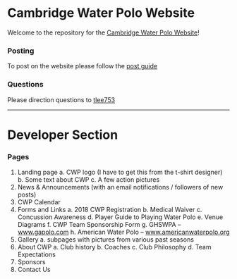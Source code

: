 # Cambridge Water Polo Website
Welcome to the repository for the [Cambridge Water Polo Website](http://cambridgewaterpolo.com)!

### Posting
To post on the website please follow the [post guide](http://cambridgewaterpolo.com/posts)

### Questions
Please direction questions to [tlee753](https://tlee753.com/contact)

---

# Developer Section

### Pages
1. Landing page
    a. CWP logo (I have to get this from the t-shirt designer)
    b. Some text about CWP
    c. A few action pictures
2. News & Announcements (with an email notifications / followers of new posts)
3. CWP Calendar
4. Forms and Links
    a. 2018 CWP Registration
    b. Medical Waiver
    c. Concussion Awareness
    d. Player Guide to Playing Water Polo
    e. Venue Diagrams
    f. CWP Team Sponsorship Form
    g. GHSWPA – www.gapolo.com
    h. American Water Polo – www.americanwaterpolo.org
5. Gallery
    a. subpages with pictures from various past seasons
6. About CWP
    a. Club history
    b. Coaches
    c. Club Philosophy
    d. Team Expectations
7. Sponsors
8. Contact Us
